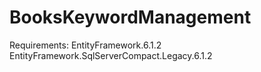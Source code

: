 BooksKeywordManagement
======================
Requirements:
EntityFramework.6.1.2
EntityFramework.SqlServerCompact.Legacy.6.1.2
